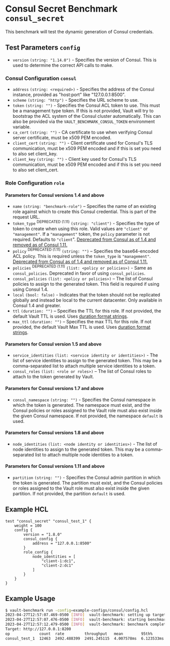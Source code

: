 # Consul Secret Benchmark `consul_secret`

This benchmark will test the dynamic generation of Consul credentials.

## Test Parameters `config`
- `version` `(string: "1.14.0")` - Specifies the version of Consul. This is used to determine the correct API calls to make.

### Consul Configuration `consul`
- `address` `(string: <required>)` - Specifies the address of the Consul instance, provided as "host:port" like "127.0.0.1:8500".
- `scheme` `(string: "http")` - Specifies the URL scheme to use.
- `token` `(string: "")` - Specifies the Consul ACL token to use. This must be a management type token. If this is not provided, Vault will try to bootstrap the ACL system of the Consul cluster automatically.  This can also be provided via the `VAULT_BENCHMARK_CONSUL_TOKEN` environment variable.
- `ca_cert` `(string: "")` - CA certificate to use when verifying Consul server certificate, must be x509 PEM encoded.
- `client_cert` `(string: "")` - Client certificate used for Consul's TLS communication, must be x509 PEM encoded and if this is set you need to also set client_key.
- `client_key` `(string: "")` - Client key used for Consul's TLS communication, must be x509 PEM encoded and if this is set you need to also set client_cert.

### Role Configuration `role`
#### Parameters for Consul versions 1.4 and above
- `name` `(string: "benchmark-role")` – Specifies the name of an existing role against
  which to create this Consul credential. This is part of the request URL.
- `token_type` <sup>DEPRECATED (1.11)</sup> `(string: "client")` - Specifies the type of token to create
  when using this role. Valid values are `"client"` or `"management"`. If a `"management"`
  token, the `policy` parameter is not required. Defaults to `"client`". [Deprecated from Consul as of 1.4 and
  removed as of Consul 1.11.](/consul/api-docs/acl/legacy)
- `policy` <sup>DEPRECATED (1.11)</sup> `(string: "")` – Specifies the base64-encoded ACL policy.
  This is required unless the `token_type` is `"management"`. [Deprecated from Consul as of 1.4 and
  removed as of Consul 1.11.](/consul/api-docs/acl/legacy)
- `policies` <sup>DEPRECATED (1.11)</sup> `(list: <policy or policies>)` - Same as `consul_policies`.
  Deprecated in favor of using `consul_policies`.
- `consul_policies` `(list: <policy or policies>)` – The list of Consul policies to assign
  to the generated token. This field is required if using using Consul 1.4.
- `local` `(bool: false)` - Indicates that the token should not be replicated
  globally and instead be local to the current datacenter. Only available in Consul
  1.4 and greater.
- `ttl` `(duration: "")` – Specifies the TTL for this role. If not
  provided, the default Vault TTL is used. Uses [duration format strings](/vault/docs/concepts/duration-format).
- `max_ttl` `(duration: "")` – Specifies the max TTL for this role. If not
  provided, the default Vault Max TTL is used. Uses [duration format strings](/vault/docs/concepts/duration-format).
#### Parameters for Consul version 1.5 and above
- `service_identities` `(list: <service identity or identities>)` - The list of service identities to assign to the generated
  token. This may be a comma-separated list to attach multiple service identities to a token.
- `consul_roles` `(list: <role or roles>)` – The list of Consul roles to attach to the
  token generated by Vault.
#### Parameters for Consul versions 1.7 and above
- `consul_namespace` `(string: "")` - Specifies the Consul namespace in which the token is generated.
  The namespace must exist, and the Consul policies or roles assigned to the Vault role must also exist
  inside the given Consul namespace. If not provided, the namespace `default` is used.
#### Parameters for Consul versions 1.8 and above
- `node_identities` `(list: <node identity or identities>)` - The list of node identities to assign to the generated
  token. This may be a comma-separated list to attach multiple node identities to a token.
#### Parameters for Consul versions 1.11 and above
- `partition` `(string: "")` - Specifies the Consul admin partition in which the token is generated.
  The partition must exist, and the Consul policies or roles assigned to the
  Vault role must also exist inside the given partition. If not provided, the partition `default`
  is used.

## Example HCL
```hcl
test "consul_secret" "consul_test_1" {
    weight = 100
    config {
        version = "1.8.0"
        consul_config {
            address = "127.0.0.1:8500"
        }
        role_config {
            node_identities = [
                "client-1:dc1",
                "client-2:dc1"
            ]
        }
    }
}
```

## Example Usage
```bash
$ vault-benchmark run -config=example-configs/consul/config.hcl
2023-04-27T12:57:07.469-0500 [INFO]  vault-benchmark: setting up targets
2023-04-27T12:57:07.476-0500 [INFO]  vault-benchmark: starting benchmarks: duration=5s
2023-04-27T12:57:12.479-0500 [INFO]  vault-benchmark: benchmark complete
Target: http://127.0.0.1:8200
op             count  rate         throughput   mean        95th%       99th%        successRatio
consul_test_1  12463  2492.488399  2491.245115  4.007578ms  6.123533ms  17.388957ms  100.00%
```
